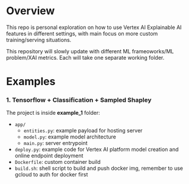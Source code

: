 # Overview
This repo is personal exploration on how to use Vertex AI Explainable AI features in different settings, with main focus on more custom training/serving situations.

This repository will slowly update with different ML frameoworks/ML problem/XAI metrics. Each will take one separate working folder.

# Examples

### 1. Tensorflow + Classification + Sampled Shapley
The project is inside **example_1** folder:
-   `app/`
    -   `entities.py`: example payload for hosting server
    -   `model.py`: example model architecture
    -   `main.py`: server entrypoint
-   `deploy.py`: example code for Vertex AI platform model creation and online endpoint deployment
-   `Dockerfile`: custom container build
-   `build.sh`: shell script to build and push docker img, remember to use gcloud to auth for docker first
